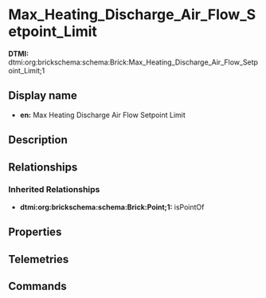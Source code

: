 # Max_Heating_Discharge_Air_Flow_Setpoint_Limit
**DTMI:** dtmi:org:brickschema:schema:Brick:Max_Heating_Discharge_Air_Flow_Setpoint_Limit;1
## Display name
- **en:** Max Heating Discharge Air Flow Setpoint Limit
## Description
## Relationships
### Inherited Relationships
* **dtmi:org:brickschema:schema:Brick:Point;1:** isPointOf
## Properties
## Telemetries
## Commands
